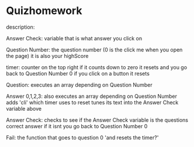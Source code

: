 # Quizhomework

description:

Answer Check:
	variable that is what answer you click on

Question Number:
	the question number (0 is the click me when you open the page)
	it is also your highScore

timer:
	counter on the top right
	if it counts down to zero it resets and you go back to Question Number 0
	if you click on a button it resets

Question:
	executes an array depending on Question Number

Answer 0,1,2,3:
	also executes an array depending on Question Number
	adds 'cli' which timer uses to reset
	tunes its text into the Answer Check variable above

Answer Check:
	checks to see if the Answer Check variable is the questions correct answer
	if it isnt you go back to Question Number 0

Fail:
	the function that goes to question 0 'and resets the timer?'
	
	


 